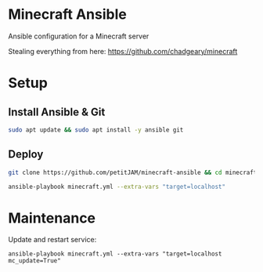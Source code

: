 # Minecraft Ansible

Ansible configuration for a Minecraft server

Stealing everything from here: https://github.com/chadgeary/minecraft

# Setup

## Install Ansible & Git

```sh
sudo apt update && sudo apt install -y ansible git
```

## Deploy

```sh
git clone https://github.com/petitJAM/minecraft-ansible && cd minecraft-ansible

ansible-playbook minecraft.yml --extra-vars "target=localhost"
```

# Maintenance

Update and restart service:
```
ansible-playbook minecraft.yml --extra-vars "target=localhost mc_update=True"
```

